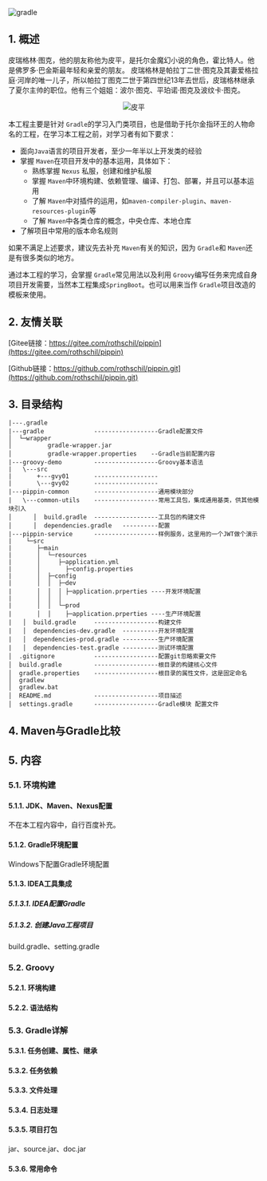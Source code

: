 
![gradle](https://abram.oss-cn-shanghai.aliyuncs.com/blog/sctel/gradle.png)

## 1. 概述

   皮瑞格林·图克，他的朋友称他为皮平，是托尔金魔幻小说的角色，霍比特人。他是佛罗多·巴金斯最年轻和亲爱的朋友。 皮瑞格林是帕拉丁二世·图克及其妻爱格拉庭‧河岸的唯一儿子，所以帕拉丁图克二世于第四世纪13年去世后，皮瑞格林继承了夏尔主帅的职位。他有三个姐姐：波尔·图克、平珀诺·图克及波纹卡·图克。

<div style="text-align: center;">

![皮平](https://abram.oss-cn-shanghai.aliyuncs.com/blog/sctel/Pippinprintscreen.jpg)

</div>

 本工程主要是针对 `Gradle`的学习入门类项目，也是借助于托尔金指环王的人物命名的工程，在学习本工程之前，对学习者有如下要求：

- 面向`Java`语言的项目开发者，至少一年半以上开发类的经验
- 掌握 `Maven`在项目开发中的基本运用，具体如下：
    - 熟练掌握 `Nexus` 私服，创建和维护私服
    - 掌握 `Maven`中环境构建、依赖管理、编译、打包、部署，并且可以基本运用
    - 了解 `Maven`中对插件的运用，如`maven-compiler-plugin`、`maven-resources-plugin`等
    - 了解 `Maven`中各类仓库的概念，中央仓库、本地仓库
- 了解项目中常用的版本命名规则

如果不满足上述要求，建议先去补充 `Maven`有关的知识，因为 `Gradle`和 `Maven`还是有很多类似的地方。

通过本工程的学习，会掌握 `Gradle`常见用法以及利用 `Groovy`编写任务来完成自身项目开发需要，当然本工程集成`SpringBoot`。也可以用来当作 `Gradle`项目改造的模板来使用。

## 2. 友情关联

[Gitee链接：https://gitee.com/rothschil/pippin](https://gitee.com/rothschil/pippin)

[Github链接：https://github.com/rothschil/pippin.git](https://github.com/rothschil/pippin.git)

## 3. 目录结构

~~~
|---.gradle
|---gradle              ------------------Gradle配置文件
│  └─wrapper
│          gradle-wrapper.jar
│          gradle-wrapper.properties    --Gradle当前配置内容
|---groovy-demo         ------------------Groovy基本语法
|   \---src
|       +---gvy01       ------------------
|       \---gvy02       ------------------
|---pippin-common       ------------------通用模块部分
|   \---common-utils    ------------------常用工具包，集成通用基类，供其他模块引入
│      │  build.gradle  ------------------工具包的构建文件
│      │  dependencies.gradle   ----------配置
|---pippin-service      ------------------样例服务，这里用的一个JWT做个演示
|    └─src
|       ├─main
|       │  └─resources
|       │     ├─application.yml
|       │       ├─config.properties
|       │  ├─config
|       │  │  ├─dev
|       │  │  │ ├─application.prperties ----开发环境配置
|       │  │  │      
|       │  │  └─prod
|       │  │    ├─application.prperties ----生产环境配置
|   │  build.gradle     ------------------构建文件
|   │  dependencies-dev.gradle  ----------开发环境配置
|   │  dependencies-prod.gradle ----------生产环境配置
|   │  dependencies-test.gradle ----------测试环境配置
│  .gitignore           ------------------配置git忽略索要文件
│  build.gradle         ------------------根目录的构建核心文件
│  gradle.properties    ------------------根目录的属性文件，这是固定命名
│  gradlew              
│  gradlew.bat
│  README.md            ------------------项目描述
│  settings.gradle      ------------------Gradle模块 配置文件

~~~

## 4. Maven与Gradle比较

## 5. 内容

### 5.1. 环境构建

#### 5.1.1. JDK、Maven、Nexus配置

不在本工程内容中，自行百度补充。

#### 5.1.2. Gradle环境配置

Windows下配置Gradle环境配置

#### 5.1.3. IDEA工具集成

##### 5.1.3.1. IDEA配置Gradle

##### 5.1.3.2. 创建Java工程项目

build.gradle、setting.gradle

### 5.2. Groovy

#### 5.2.1. 环境构建

#### 5.2.2. 语法结构

### 5.3. Gradle详解

#### 5.3.1. 任务创建、属性、继承
#### 5.3.2. 任务依赖
#### 5.3.3. 文件处理
#### 5.3.4. 日志处理
#### 5.3.5. 项目打包
jar、source.jar、doc.jar

#### 5.3.6. 常用命令
